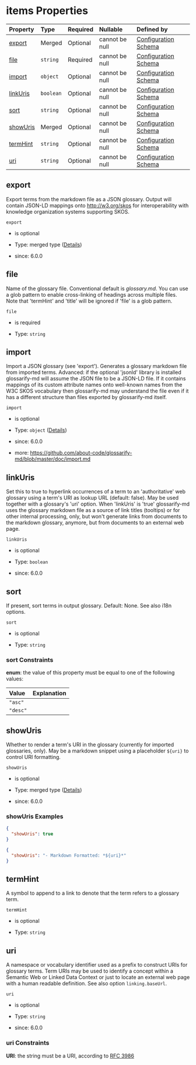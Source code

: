 # items Properties

| Property              | Type      | Required | Nullable       | Defined by                                                                                                                                                                                              |
| :-------------------- | :-------- | :------- | :------------- | :------------------------------------------------------------------------------------------------------------------------------------------------------------------------------------------------------ |
| [export](#export)     | Merged    | Optional | cannot be null | [Configuration Schema](schema-defs-glossaryfile-properties-export.md "https://raw.githubusercontent.com/about-code/glossarify-md/v7.0.0/conf/v5/schema.json#/$defs/glossaryFile/properties/export")     |
| [file](#file)         | `string`  | Required | cannot be null | [Configuration Schema](schema-defs-glossaryfile-properties-file.md "https://raw.githubusercontent.com/about-code/glossarify-md/v7.0.0/conf/v5/schema.json#/$defs/glossaryFile/properties/file")         |
| [import](#import)     | `object`  | Optional | cannot be null | [Configuration Schema](schema-defs-glossaryfileimport.md "https://raw.githubusercontent.com/about-code/glossarify-md/v7.0.0/conf/v5/schema.json#/$defs/glossaryFile/properties/import")                 |
| [linkUris](#linkuris) | `boolean` | Optional | cannot be null | [Configuration Schema](schema-defs-glossaryfile-properties-linkuris.md "https://raw.githubusercontent.com/about-code/glossarify-md/v7.0.0/conf/v5/schema.json#/$defs/glossaryFile/properties/linkUris") |
| [sort](#sort)         | `string`  | Optional | cannot be null | [Configuration Schema](schema-defs-glossaryfile-properties-sort.md "https://raw.githubusercontent.com/about-code/glossarify-md/v7.0.0/conf/v5/schema.json#/$defs/glossaryFile/properties/sort")         |
| [showUris](#showuris) | Merged    | Optional | cannot be null | [Configuration Schema](schema-defs-glossaryfile-properties-showuris.md "https://raw.githubusercontent.com/about-code/glossarify-md/v7.0.0/conf/v5/schema.json#/$defs/glossaryFile/properties/showUris") |
| [termHint](#termhint) | `string`  | Optional | cannot be null | [Configuration Schema](schema-defs-glossaryfile-properties-termhint.md "https://raw.githubusercontent.com/about-code/glossarify-md/v7.0.0/conf/v5/schema.json#/$defs/glossaryFile/properties/termHint") |
| [uri](#uri)           | `string`  | Optional | cannot be null | [Configuration Schema](schema-defs-glossaryfile-properties-uri.md "https://raw.githubusercontent.com/about-code/glossarify-md/v7.0.0/conf/v5/schema.json#/$defs/glossaryFile/properties/uri")           |

## export

Export terms from the markdown file as a JSON glossary. Output will contain JSON-LD mappings onto <http://w3.org/skos> for interoperability with knowledge organization systems supporting SKOS.

`export`

*   is optional

*   Type: merged type ([Details](schema-defs-glossaryfile-properties-export.md))

*   since: 6.0.0

## file

Name of the glossary file. Conventional default is *glossary.md*. You can use a glob pattern to enable cross-linking of headings across multiple files. Note that 'termHint' and 'title' will be ignored if 'file' is a glob pattern.

`file`

*   is required

*   Type: `string`

## import

Import a JSON glossary (see 'export'). Generates a glossary markdown file from imported terms. Advanced: if the optional 'jsonld' library is installed glossarify-md will assume the JSON file to be a JSON-LD file. If it contains mappings of its custom attribute names onto well-known names from the W3C SKOS vocabulary then glossarify-md may understand the file even if it has a different structure than files exported by glossarify-md itself.

`import`

*   is optional

*   Type: `object` ([Details](schema-defs-glossaryfileimport.md))

*   since: 6.0.0

*   more: https://github.com/about-code/glossarify-md/blob/master/doc/import.md

## linkUris

Set this to true to hyperlink occurrences of a term to an 'authoritative' web glossary using a term's URI as lookup URL (default: false). May be used together with a glossary's 'uri' option. When 'linkUris' is 'true' glossarify-md uses the glossary markdown file as a source of link titles (tooltips) or for other internal processing, only, but won't generate links from documents to the markdown glossary, anymore, but from documents to an external web page.

`linkUris`

*   is optional

*   Type: `boolean`

*   since: 6.0.0

## sort

If present, sort terms in output glossary. Default: None. See also i18n options.

`sort`

*   is optional

*   Type: `string`

### sort Constraints

**enum**: the value of this property must be equal to one of the following values:

| Value    | Explanation |
| :------- | :---------- |
| `"asc"`  |             |
| `"desc"` |             |

## showUris

Whether to render a term's URI in the glossary (currently for imported glossaries, only). May be a markdown snippet using a placeholder `${uri}` to control URI formatting.

`showUris`

*   is optional

*   Type: merged type ([Details](schema-defs-glossaryfile-properties-showuris.md))

*   since: 6.0.0

### showUris Examples

```json
{
  "showUris": true
}
```

```json
{
  "showUris": "- Markdown Formatted: *${uri}*"
}
```

## termHint

A symbol to append to a link to denote that the term refers to a glossary term.

`termHint`

*   is optional

*   Type: `string`

## uri

A namespace or vocabulary identifier used as a prefix to construct URIs for glossary terms. Term URIs may be used to identify a concept within a Semantic Web or Linked Data Context or just to locate an external web page with a human readable definition. See also option `linking.baseUrl`.

`uri`

*   is optional

*   Type: `string`

*   since: 6.0.0

### uri Constraints

**URI**: the string must be a URI, according to [RFC 3986](https://tools.ietf.org/html/rfc3986 "check the specification")

